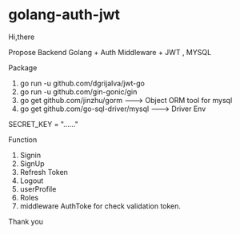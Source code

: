 # golang-auth-jwt

Hi,there

Propose Backend Golang + Auth Middleware + JWT , MYSQL

Package

1. go run -u github.com/dgrijalva/jwt-go
2. go run -u github.com/gin-gonic/gin
3. go get github.com/jinzhu/gorm ---> Object ORM tool for mysql
4. go get github.com/go-sql-driver/mysql ---> Driver
   Env

SECRET_KEY = "......"

Function

1. Signin
2. SignUp
3. Refresh Token
4. Logout
5. userProfile
6. Roles
7. middleware AuthToke for check validation token.

Thank you
